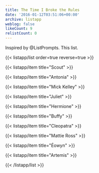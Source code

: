 ```yaml
---
title: The Time I Broke the Rules
date: '2016-01-12T03:51:06+00:00'
archive: listapp
weblog: false
likeCount: 9
relistCount: 0
---
```


Inspired by @ListPrompts. This list.

<!--more-->

{{< listapp/list order=true reverse=true >}}

   {{< listapp/item title="Scout" >}}

   {{< listapp/item title="Antonia" >}}

   {{< listapp/item title="Mick Kelley" >}}

   {{< listapp/item title="Juliet" >}}

   {{< listapp/item title="Hermione" >}}

   {{< listapp/item title="Buffy" >}}

   {{< listapp/item title="Cleopatra" >}}

   {{< listapp/item title="Mattie Ross" >}}

   {{< listapp/item title="Éowyn" >}}

   {{< listapp/item title="Artemis" >}}

{{< /listapp/list >}}
